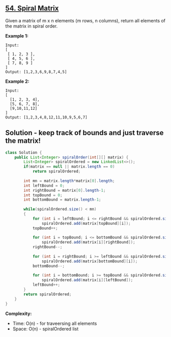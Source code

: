 ## [54. Spiral Matrix](https://leetcode.com/problems/spiral-matrix/submissions/)

Given a matrix of m x n elements (m rows, n columns), return all elements of the matrix in spiral order.

**Example 1:**
```
Input:
[
 [ 1, 2, 3 ],
 [ 4, 5, 6 ],
 [ 7, 8, 9 ]
]
Output: [1,2,3,6,9,8,7,4,5]
```
**Example 2:**
```
Input:
[
  [1, 2, 3, 4],
  [5, 6, 7, 8],
  [9,10,11,12]
]
Output: [1,2,3,4,8,12,11,10,9,5,6,7]
```

## Solution -  keep track of bounds and just traverse the matrix!

```java
class Solution {
    public List<Integer> spiralOrder(int[][] matrix) {
        List<Integer> spiralOrdered = new LinkedList<>();
        if(matrix == null || matrix.length == 0) 
            return spiralOrdered;
        
        int mn = matrix.length*matrix[0].length;
        int leftBound = 0;
        int rightBound = matrix[0].length-1;
        int topBound = 0;
        int bottomBound = matrix.length-1;
        
        while(spiralOrdered.size() < mn)
        {
            for (int i = leftBound; i <= rightBound && spiralOrdered.size() < mn; i++)
                spiralOrdered.add(matrix[topBound][i]);
            topBound++;
            
            for (int i = topBound; i <= bottomBound && spiralOrdered.size() < mn; i++)
                spiralOrdered.add(matrix[i][rightBound]);
            rightBound--;
            
            for (int i = rightBound; i >= leftBound && spiralOrdered.size() < mn; i--)
                spiralOrdered.add(matrix[bottomBound][i]);
            bottomBound--;
            
            for (int i = bottomBound; i >= topBound && spiralOrdered.size() < mn; i--)
                spiralOrdered.add(matrix[i][leftBound]);
            leftBound++;
        }
        return spiralOrdered;
    }
}
```

**Complexity:**
* Time: O(n) - for traveersing all elements
* Space: O(n) - spiralOrdered list